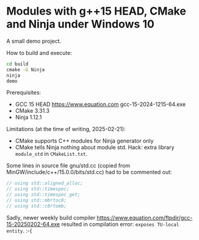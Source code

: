 # Modules with g++15 HEAD, CMake and Ninja under Windows 10

A small demo project.

How to build and execute:
```bat
cd build
cmake -G Ninja
ninja
demo
```

Prerequisites:

* GCC 15 HEAD https://www.equation.com gcc-15-2024-1215-64.exe
* CMake 3.31.3
* Ninja 1.12.1

Limitations (at the time of writing, 2025-02-21):

* CMake supports C++ modules for Ninja generator only
* CMake tells Ninja nothing about module std. Hack: extra library `module_std` in `CMakeList.txt`.

Some lines in source file gnu/std.cc (copied from MinGW/include/c++/15.0.0/bits/std.cc)
had to be commented out:

```cpp
// using std::aligned_alloc;
// using std::timespec;
// using std::timespec_get;
// using std::mbrtoc8;
// using std::c8rtomb;
```

Sadly, newer weekly build compiler https://www.equation.com/ftpdir/gcc-15-20250202-64.exe resulted in compilation error: `exposes TU-local entity`. :-(
